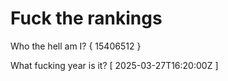 # Fuck the rankings

Who the hell am I?
{ 15406512 }

What fucking year is it?
[ 2025-03-27T16:20:00Z ]
